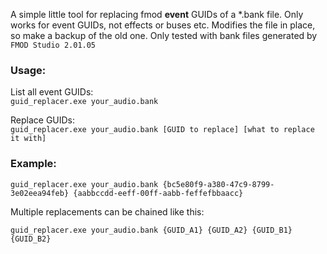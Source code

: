 A simple little tool for replacing fmod **event** GUIDs of a *.bank file. Only works for event GUIDs, not effects or buses etc. Modifies the file in place, so make a backup of the old one. Only tested with bank files generated by `FMOD Studio 2.01.05`

### Usage:

List all event GUIDs:\
`guid_replacer.exe your_audio.bank`

Replace GUIDs:\
`guid_replacer.exe your_audio.bank [GUID to replace] [what to replace it with]`

### Example:

`guid_replacer.exe your_audio.bank {bc5e80f9-a380-47c9-8799-3e02eea94feb} {aabbccdd-eeff-00ff-aabb-feffefbbaacc}`

Multiple replacements can be chained like this:

`guid_replacer.exe your_audio.bank {GUID_A1} {GUID_A2} {GUID_B1} {GUID_B2}`
